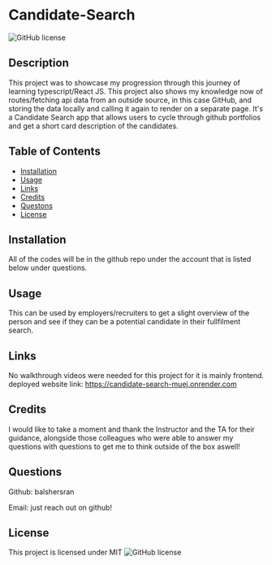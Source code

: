 # Candidate-Search


![GitHub license](https://img.shields.io/badge/license-MIT-green.svg)

## Description

This project was to showcase my progression through this journey of learning typescript/React JS. This project also shows my knowledge now of routes/fetching api data from an outside source, in this case GitHub, and storing the data locally and calling it again to render on a separate page. It's a Candidate Search app that allows users to cycle through github portfolios and get a short card description of the candidates.

## Table of Contents

- [Installation](#installation)
- [Usage](#usage)
- [Links](#links)
- [Credits](#credits)
- [Questons](#questions)
- [License](#license)

## Installation

All of the codes will be in the github repo under the account that is listed below under questions.

## Usage

This can be used by employers/recruiters to get a slight overview of the person and see if they can be a potential candidate in their fullfilment search.

## Links

No walkthrough videos were needed for this project for it is mainly frontend.
deployed website link: https://candidate-search-muej.onrender.com

## Credits

I would like to take a moment and thank the Instructor and the TA for their guidance, alongside those colleagues who were able to answer my questions with questions to get me to think outside of the box aswell!

## Questions

Github: balshersran

Email: just reach out on github!

## License

This project is licensed under MIT
![GitHub license](https://img.shields.io/badge/license-MIT-green.svg)
